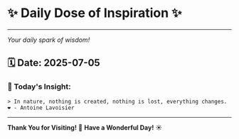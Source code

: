 # ✨ Daily Dose of Inspiration ✨

--- 

_Your daily spark of wisdom!_

## 🗓️ Date: **2025-07-05**

### 💬 Today's Insight:
```
> In nature, nothing is created, nothing is lost, everything changes. ❤️ - Antoine Lavoisier
```

--- 

**Thank You for Visiting!** 🙏
**Have a Wonderful Day!** ☀️

